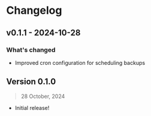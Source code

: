 # Changelog

## v0.1.1 - 2024-10-28

### What's changed

- Improved cron configuration for scheduling backups

## Version 0.1.0

> 28 October, 2024

- Initial release!
